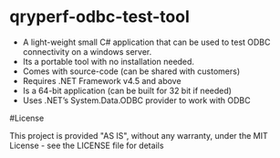 # qryperf-odbc-test-tool


- A light-weight small C# application that can be used to test ODBC connectivity on a windows server. 
- Its a portable tool with no installation needed. 
- Comes with source-code (can be shared with customers)
- Requires .NET Framework v4.5 and above
- Is a 64-bit application (can be built for 32 bit if needed)
- Uses .NET’s System.Data.ODBC provider to work with ODBC

#License

This project is provided "AS IS", without any warranty, under the MIT License - see the LICENSE file for details
